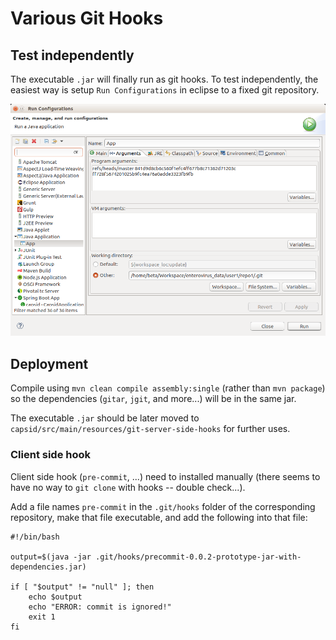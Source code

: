 # Various Git Hooks

## Test independently

The executable `.jar` will finally run as git hooks. To test independently, the easiest way is setup `Run Configurations` in eclipse to a fixed git repository.

![alt text](eclipse_run_configurations.png "")

## Deployment

Compile using `mvn clean compile assembly:single` (rather than `mvn package`) so the dependencies (`gitar`, `jgit`, and more...) will be in the same jar.

The executable `.jar` should be later moved to `capsid/src/main/resources/git-server-side-hooks` for further uses.

### Client side hook

Client side hook (`pre-commit`, ...) need to installed manually (there seems to have no way to `git clone` with hooks -- double check...). 

Add a file names `pre-commit` in the `.git/hooks` folder of the corresponding repository, make that file executable, and add the following into that file:

```
#!/bin/bash

output=$(java -jar .git/hooks/precommit-0.0.2-prototype-jar-with-dependencies.jar)

if [ "$output" != "null" ]; then
	echo $output
	echo "ERROR: commit is ignored!"
    exit 1
fi
```
